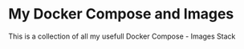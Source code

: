 # My Docker Compose and Images

This is a collection of all my usefull Docker Compose - Images Stack
